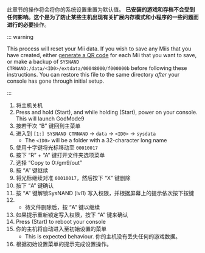 此章节的操作将会将你的系统设置重置为默认值。 **已安装的游戏和存档不会受到任何影响。**这个是为了防止某些主机出现有关扩展内存模式和小程序的一些问题而进行的**必要**操作。

::: warning

This process will reset your Mii data. If you wish to save any Miis that you have created, either [generate a QR code](https://en-americas-support.nintendo.com/app/answers/detail/a_id/298/~/how-to-generate-a-qr-code%E2%84%A2-for-a-mii) for each Mii that you want to save, or make a backup of `SYSNAND CTRNAND:/data/<ID0>/extdata/00048000/f000000b` before following these instructions. You can restore this file to the same directory _after_ your console has gone through initial setup.

:::

1. 将主机关机
2. Press and hold (Start), and while holding (Start), power on your console. This will launch GodMode9
3. 按若干次 “B” 键回到主菜单
4. 进入到 `[1:] SYSNAND CTRNAND` -> `data` -> `<ID0>` -> `sysdata`
    - The `<ID0>` will be a folder with a 32-character long name
5. 使用十字键将光标移动至 `00010017`
6. 按下 “R” + “A” 键打开文件夹选项菜单
7. 选择 “Copy to 0:/gm9/out”
8. 按 “A” 键继续
9. 将光标继续对准 `00010017`，然后按下 “X” 键删除
10. 按下 “A” 键确认
11. 按 “A” 键解锁SysNAND (lvl1) 写入权限，并根据屏幕上的提示依次按下按键
12. - 待文件删除后，按 “A” 键以继续
13. 如果提示重新锁定写入权限，按下 “A” 键来确认
14. Press (Start) to reboot your console
15. 你的主机将自动进入至初始设置的菜单
    - This is expected behaviour. 你的主机没有丢失任何的游戏数据。
16. 根据初始设置菜单的提示完成设置操作。

